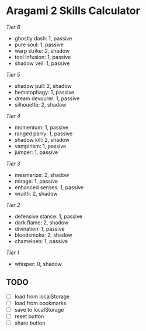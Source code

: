 # Aragami 2 Skills Calculator

*Tier 6*
- ghostly dash: 1, passive
- pure soul: 1, passive
- warp strike: 2, shadow
- tool infusion: 1, passive
- shadow veil: 1, passive

*Tier 5*
- shadow pull: 2, shadow
- hematophagy: 1, passive
- dream devourer: 1, passive
- silhouette: 2, shadow

*Tier 4*
- momentum: 1, passive
- ranged parry: 1, passive
- shadow kill: 2, shadow
- vampirism: 1, passive
- jumper: 1, passive

*Tier 3*
- mesmerize: 2, shadow
- mirage: 1, passive
- enhanced senses: 1, passive
- wraith: 2, shadow

*Tier 2*
- defensive stance: 1, passive
- dark flame: 2, shadow
- divination: 1, passive
- bloodsmoke: 2, shadow
- chameloen: 1, passive

*Tier 1*
- whisper: 0, shadow



## TODO

- [ ] load from localStorage 
- [ ] load from bookmarks
- [ ] save to localStorage 
- [ ] reset button
- [ ] share button
